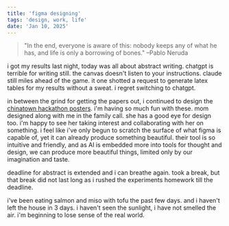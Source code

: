 ```yaml
---
title: 'figma designing'
tags: 'design, work, life'
date: 'Jan 10, 2025'
---
```


> "In the end, everyone is aware of this: nobody keeps any of what he has, and life is only a borrowing of bones." –Pablo Neruda

i got my results last night, today was all about abstract writing. chatgpt is terrible for writing still. the canvas doesn't listen to your instructions. claude still miles ahead of the game. it one shotted a request to generate latex tables for my results without a sweat. i regret switching to chatgpt.

in between the grind for getting the papers out, i continued to design the [chinatown hackathon posters](https://www.figma.com/design/ypFsOPP22K0F0meuxgSdSy/chinatown-hackathon?node-id=5-258&t=dUL1rD5RXhyda78X-1). i'm having so much fun with these. mom designed along with me in the family call. she has a good eye for design too. i'm happy to see her taking interest and collaborating with her on something. i feel like i've only begun to scratch the surface of what figma is capable of, yet it can already produce something beautiful. their tool is so intuitive and friendly, and as AI is embedded more into tools for thought and design, we can produce more beautiful things, limited only by our imagination and taste.

deadline for abstract is extended and i can breathe again. took a break, but that break did not last long as i rushed the experiments homework till the deadline.

i've been eating salmon and miso with tofu the past few days. and i haven't left the house in 3 days. i haven't seen the sunlight, i have not smelled the air. i'm beginning to lose sense of the real world.
